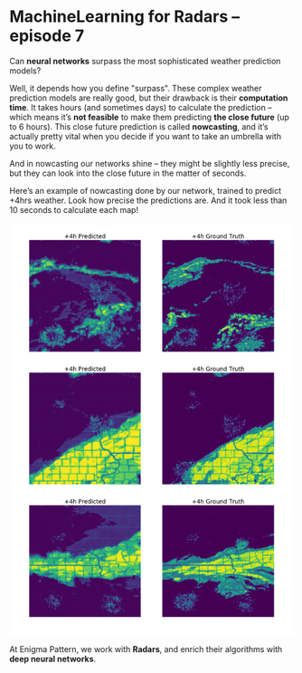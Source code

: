# MachineLearning for Radars – episode 7

Can **neural networks** surpass the most sophisticated weather prediction models?

Well, it depends how you define "surpass". These complex weather prediction models are really good, but their drawback is their **computation time**. It takes hours (and sometimes days) to calculate the prediction – which means it’s **not feasible** to make them predicting **the close future** (up to 6 hours). This close future prediction is called **nowcasting**, and it’s actually pretty vital when you decide if you want to take an umbrella with you to work.

And in nowcasting our networks shine – they might be slightly less precise, but they can look into the close future in the matter of seconds.

Here’s an example of nowcasting done by our network, trained to predict +4hrs weather. Look how precise the predictions are. And it took less than 10 seconds to calculate each map!

[<img src="7_Nowcasting.png" width="800">](7_Nowcasting.png)

At Enigma Pattern, we work with **Radars**, and enrich their algorithms with **deep neural networks**.
